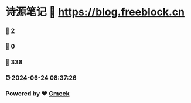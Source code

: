 # 诗源笔记 :link: https://blog.freeblock.cn 
### :page_facing_up: [2](https://blog.freeblock.cn/tag.html) 
### :speech_balloon: 0 
### :hibiscus: 338 
### :alarm_clock: 2024-06-24 08:37:26 
### Powered by :heart: [Gmeek](https://github.com/Meekdai/Gmeek)

